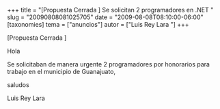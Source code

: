 +++
title = "[Propuesta Cerrada ] Se solicitan 2 programadores en .NET "
slug = "20090808081025705"
date = "2009-08-08T08:10:00-06:00"
[taxonomies]
tema = ["anuncios"]
autor = ["Luis Rey Lara "]
+++

\[Propuesta Cerrada \]

Hola

Se solicitaban de manera urgente 2 programadores por honorarios para
trabajo en el municipio de Guanajuato,

saludos

Luis Rey Lara

